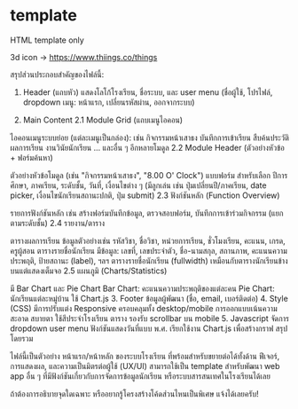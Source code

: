 # template
HTML template only


3d icon -> https://www.thiings.co/things


สรุปส่วนประกอบสำคัญของไฟล์นี้:

1. Header (แถบหัว)
แสดงโลโก้โรงเรียน, ชื่อระบบ, และ user menu (ชื่อผู้ใช้, โปรไฟล์, dropdown เมนู: หน้าแรก, เปลี่ยนรหัสผ่าน, ออกจากระบบ)


2. Main Content
2.1 Module Grid (แถบเมนูไอคอน)

ไอคอนเมนูระบบย่อย (แต่ละเมนูเป็นกล่อง):
เช่น
กิจกรรมหน้าเสาธง
บันทึกการเข้าเรียน
สืบค้นประวัติ
ผลการเรียน
งานวินัยนักเรียน
... และอื่น ๆ อีกหลายโมดูล
2.2 Module Header (ตัวอย่างหัวข้อ + ฟอร์มค้นหา)

ตัวอย่างหัวข้อโมดูล (เช่น "กิจกรรมหน้าเสาธง", "8.00 O' Clock")
แบบฟอร์ม สำหรับเลือก ปีการศึกษา, ภาคเรียน, ระดับชั้น, วันที่, เงื่อนไขต่าง ๆ
(มีลูกเล่น เช่น ปุ่มเปลี่ยนปี/ภาคเรียน, date picker, เงื่อนไขนักเรียนสถานะปกติ, ปุ่ม submit)
2.3 ฟังก์ชันหลัก (Function Overview)

รายการฟังก์ชันหลัก เช่น สร้างฟอร์มบันทึกข้อมูล, ตรวจสอบฟอร์ม, บันทึกการเข้าร่วมกิจกรรม (แยกตามระดับชั้น)
2.4 รายงาน/ตาราง

ตารางผลการเรียน
ข้อมูลตัวอย่างเช่น รหัสวิชา, ชื่อวิชา, หน่วยการเรียน, ชั่วโมงเรียน, คะแนน, เกรด, ครูผู้สอน
ตารางรายชื่อนักเรียน
มีข้อมูล: เลขที่, เลขประจำตัว, ชื่อ-นามสกุล, สถานภาพ, คะแนนความประพฤติ, ป้ายสถานะ (label), ฯลฯ
ตารางรายชื่อนักเรียน (fullwidth)
เหมือนกับตารางนักเรียนข้างบนแต่แสดงเต็มจอ
2.5 แผนภูมิ (Charts/Statistics)

มี Bar Chart และ Pie Chart
Bar Chart: คะแนนความประพฤติของแต่ละคน
Pie Chart: นักเรียนแต่ละหมู่บ้าน
ใช้ Chart.js
3. Footer
ข้อมูลผู้พัฒนา (ชื่อ, email, เบอร์ติดต่อ)
4. Style (CSS)
มีการปรับแต่ง Responsive ครอบคลุมทั้ง desktop/mobile
การออกแบบเน้นความสะอาด สบายตา ใช้สีประจำโรงเรียน
ตาราง รองรับ scrollbar บน mobile
5. Javascript
จัดการ dropdown user menu
ฟังก์ชันแสดงวันที่แบบ พ.ศ.
เรียกใช้งาน Chart.js เพื่อสร้างกราฟ
สรุปโดยรวม

ไฟล์นี้เป็นตัวอย่าง หน้าแรก/หน้าหลัก ของระบบโรงเรียน ที่พร้อมสำหรับขยายต่อได้ทั้งด้าน ฟีเจอร์, การแสดงผล, และความเป็นมิตรต่อผู้ใช้ (UX/UI)
สามารถใช้เป็น template สำหรับพัฒนา web app อื่น ๆ ที่มีฟังก์ชันเกี่ยวกับการจัดการข้อมูลนักเรียน หรือระบบสารสนเทศในโรงเรียนได้เลย

ถ้าต้องการอธิบายจุดใดเฉพาะ หรืออยากรู้โครงสร้างโค้ดส่วนไหนเป็นพิเศษ แจ้งได้เลยครับ!